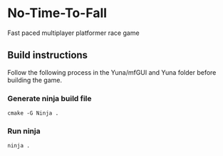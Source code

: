 # No-Time-To-Fall
Fast paced multiplayer platformer race game

## Build instructions

Follow the following process in the Yuna/mfGUI and Yuna folder before building the game.

### Generate ninja build file

``cmake -G Ninja .``

### Run ninja

``ninja .``